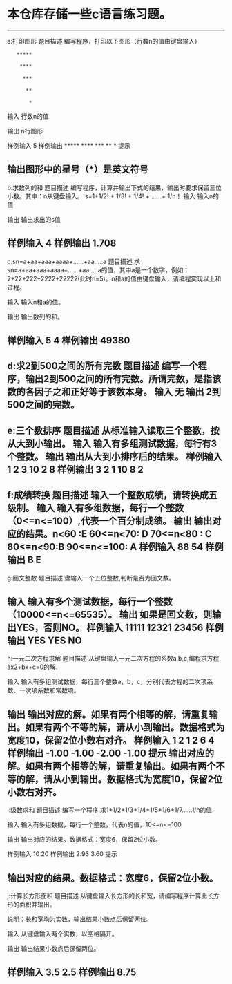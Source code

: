 # 本仓库存储一些c语言练习题。
---------------------------------
a:打印图形
题目描述
编写程序，打印以下图形（行数n的值由键盘输入）

       *****

        ****

         ***

          **

           *
输入
	行数n的值

输出
	n行图形

样例输入
	5
样例输出
	*****
	 ****
	  ***
	   **
	    *
提示

输出图形中的星号（*）是英文符号
---------------------------------
b:求数列的和
题目描述
编写程序，计算并输出下式的结果，输出时要求保留三位小数。其中：n从键盘输入。
s=1+1/2! + 1/3! + 1/4! + ……+ 1/n！
输入
输入n的值

输出
输出求出的s值

样例输入
4
样例输出
1.708
---------------------------------
c:sn=a+aa+aaa+aaaa+......+aa.....a
题目描述
求sn=a+aa+aaa+aaaa+......+aa.....a的值，其中a是一个数字，例如：2+22+222+2222+22222(此时n=5)。n和a的值由键盘输入，请编程实现以上和过程。

输入
输入n和a的值。

输出
输出数列的和。

样例输入
5 4
样例输出
49380
---------------------------------
d:求2到500之间的所有完数
题目描述
编写一个程序，输出2到500之间的所有完数。所谓完数，是指该数的各因子之和正好等于该数本身。
输入
无
输出
2到500之间的完数。
---------------------------------
e:三个数排序
题目描述
从标准输入读取三个整数，按从大到小输出。
输入
输入有多组测试数据，每行有3个整数。
输出
输出从大到小排序后的结果。
样例输入
1 2 3
10 2 8
样例输出
3 2 1
10 8 2
---------------------------------
f:成绩转换
题目描述
输入一个整数成绩，请转换成五级制。
输入
输入有多组数据，每行一个整数（0<=n<=100）,代表一个百分制成绩。
输出
输出对应的结果。n<60 :E  60<=n<70: D   70<=n<80 : C  80<=n<90:B 90<=n<=100: A
样例输入
88
54
样例输出
B
E
---------------------------------
g:回文整数
题目描述
盘输入一个五位整数,判断是否为回文数。

输入
输入有多个测试数据，每行一个整数（10000<=n<=65535）。
输出
如果是回文数，则输出YES，否则NO。
样例输入
11111
12321
23456
样例输出
YES
YES
NO
---------------------------------
h:一元二次方程求解
题目描述
从键盘输入一元二次方程的系数a,b,c,编程求方程ax2+bx+c=0的解.

输入
输入有多组测试数据，每行三个整数a，b，c，分别代表方程的二次项系数、一次项系数和常数项。

输出
输出对应的解。如果有两个相等的解，请重复输出。如果有两个不等的解，请从小到输出。数据格式为宽度10，保留2位小数右对齐。
样例输入
1 2 1
2 6 4
样例输出
     -1.00     -1.00
     -2.00     -1.00
提示
输出对应的解。如果有两个相等的解，请重复输出。如果有两个不等的解，请从小到输出。数据格式为宽度10，保留2位小数右对齐。
---------------------------------
i:级数求和
题目描述
编写一个程序,求1+1/2+1/3+1/4+1/5+1/6+1/7……1/n的值.

输入
输入有多组数据，每行一个整数，代表n的值，10<=n<=100

输出
输出对应的结果。数据格式：宽度6，保留2位小数。

样例输入
10
20
样例输出
  2.93
  3.60
提示

输出对应的结果。数据格式：宽度6，保留2位小数。
---------------------------------
j:计算长方形面积
题目描述
从键盘输入长方形的长和宽，请编写程序计算此长方形的面积并输出。

说明：长和宽均为实数，输出结果小数点后保留两位。

输入
从键盘输入两个实数，以空格隔开。

输出
输出结果小数点后保留两位。

样例输入
3.5 2.5
样例输出
8.75
---------------------------------

